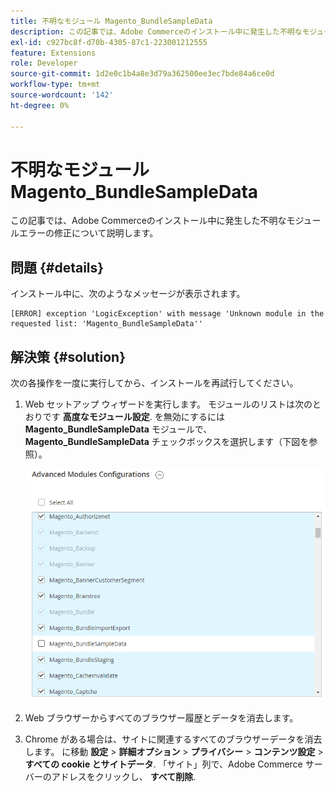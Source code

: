 ```yaml
---
title: 不明なモジュール Magento_BundleSampleData
description: この記事では、Adobe Commerceのインストール中に発生した不明なモジュールエラーの修正について説明します。
exl-id: c927bc8f-d70b-4305-87c1-223001212555
feature: Extensions
role: Developer
source-git-commit: 1d2e0c1b4a8e3d79a362500ee3ec7bde84a6ce0d
workflow-type: tm+mt
source-wordcount: '142'
ht-degree: 0%

---
```


# 不明なモジュール Magento_BundleSampleData

この記事では、Adobe Commerceのインストール中に発生した不明なモジュールエラーの修正について説明します。

## 問題 {#details}

インストール中に、次のようなメッセージが表示されます。

```text
[ERROR] exception 'LogicException' with message 'Unknown module in the requested list: 'Magento_BundleSampleData''
```

## 解決策 {#solution}

次の各操作を一度に実行してから、インストールを再試行してください。

1. Web セットアップ ウィザードを実行します。 モジュールのリストは次のとおりです  **高度なモジュール設定**. を無効にするには **Magento\_BundleSampleData** モジュールで、 **Magento\_BundleSampleData** チェックボックスを選択します（下図を参照）。

   ![tshoot_bundlesampledata.png](assets/tshoot_bundlesampledata.png)

1. Web ブラウザーからすべてのブラウザー履歴とデータを消去します。
1. Chrome がある場合は、サイトに関連するすべてのブラウザーデータを消去します。  に移動 **設定** > **詳細オプション** > **プライバシー** > **コンテンツ設定** > **すべての cookie とサイトデータ**. 「サイト」列で、Adobe Commerce サーバーのアドレスをクリックし、 **すべて削除**.
